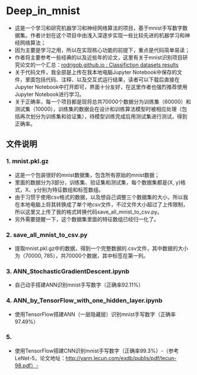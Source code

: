 # Deep_in_mnist
- 这是一个学习和研究机器学习和神经网络算法的项目，基于mnist手写数字数据集。作者计划在这个项目中由浅入深逐步实现一些比较先进的机器学习和神经网络算法；
- 因为主要是学习之用，所以在实现核心功能的前提下，重点是代码简单易读；
- 作者将主要参考一些经典的以及近些年的论文，这里有关于mnist识别项目研究论文的一个汇总：[rodrigob.github.io : Classifiction datasets results](http://rodrigob.github.io/are_we_there_yet/build/classification_datasets_results.html#4d4e495354) 
- 关于代码文件，我全部是上传在我本地电脑Jupyter Notebook中保存的文件，里面包括代码、注释、以及交互式运行结果，读者可以下载后直接在Jupyter Notebook中打开即可，界面十分友好，在这里作者也强烈推荐使用Jupyter Notebook进行学习。
- 关于正确率，每一个项目都是现将总共70000个数据分为训练集（60000）和测试集（10000），训练集的数据会在设计和训练算法模型时被相应处理（包括再次划分为训练集和验证集），待模型训练完成后用测试集进行测试，得到正确率。
## 文件说明
### 1. mnist.pkl.gz
- 这是一个包装很好的mnist数据集，包含所有原始的mnist数据；
- 里面的数据分为3部分，训练集、验证集和测试集，每个数据集都是(X, y)格式，X、y分别为特征数组和标签数组。
- 由于习惯于使用csv格式的数据，以及想自己调整三个数据集的大小，所以我在本地电脑上将其转换成了单个地csv文件，不过文件大小超过了上传限制，所以这里又上传了我的格式转换代码save_all_mnist_to_csv.py。
- 另外需要提醒一下，这个数据集里面的特征数组已经归一化了。
### 2. save_all_mnist_to_csv.py
- 提取mnist.pkl.gz中的数据，得到一个完整数据的.csv文件，其中数据的大小为（70000, 785），共70000个数据，其中标签在第一列。
### 3. ANN_StochasticGradientDescent.ipynb
- 自己动手搭建ANN识别mnist手写数字（正确率92.11%）
### 4. ANN_by_TensorFlow_with_one_hidden_layer.ipynb
- 使用TensorFlow搭建ANN（一层隐藏层）识别mnist手写数字（正确率97.49%）
### 5. 
- 使用TensorFlow搭建CNN识别mnist手写数字（正确率99.3%）-（参考LeNet-5，论文地址：http://yann.lecun.com/exdb/publis/pdf/lecun-98.pdf）-
